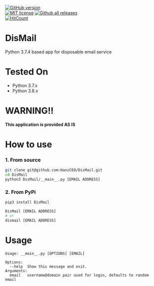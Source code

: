 [![GitHub version](https://badge.fury.io/gh/HanzCEO%2FDisMail.svg?style=flat-square)](https://github.com/HanzCEO/DisMail) <br/>
[![MIT license](https://img.shields.io/badge/License-MIT-blue.svg?style=flat-square)](https://lbesson.mit-license.org/) [![Github all releases](https://img.shields.io/github/downloads/HanzCEO/DisMail/total.svg?style=flat-square)](https://GitHub.com/HanzCEO/DisMail/releases/)<br/>[![HitCount](http://hits.dwyl.io/HanzCEO/DisMail.svg)](#)


# DisMail
Python 3.7.4 based app for disposable email service

# Tested On
* Python 3.7.x
* Python 3.8.x

# WARNING!!
**This application is provided AS IS**

# How to use
### 1. From source
```sh
git clone git@github.com:HanzCEO/DisMail.git
cd DisMail
python3 DisMail/__main__.py [EMAIL ADDRESS]
```
### 2. From PyPi
```sh
pip3 install DisMail

DisMail [EMAIL ADDRESS]
# or
dismail [EMAIL ADDRESS]
```

# Usage
```
Usage: __main__.py [OPTIONS] [EMAIL]

Options:
  --help  Show this message and exit.
Arguments:
  email   username@domain pair used for login, defaults to random email
```
